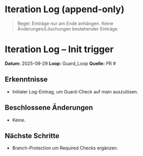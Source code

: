 # Iteration Log (append-only)

> Regel: Einträge nur am Ende anhängen. Keine Änderungen/Löschungen bestehender Einträge.

# Iteration Log – Init trigger

**Datum:** 2025-09-29
**Loop:** Guard_Loop
**Quelle:** PR #<wird beim Merge vergeben>

## Erkenntnisse

- Initialer Log-Eintrag, um Guard-Check auf main auszulösen.

## Beschlossene Änderungen

- Keine.

## Nächste Schritte

- Branch-Protection um Required Checks ergänzen.
